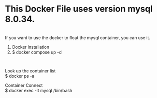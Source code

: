 # This Docker File uses version mysql 8.0.34. 
<br>
If you want to use the docker to float the mysql container, you can use it.

1. Docker Installation
2. $ docker compose up -d
<br>

Look up the container list
<br>
$ docker ps -a



Container Connect
<br>
$ docker exec -it mysql /bin/bash